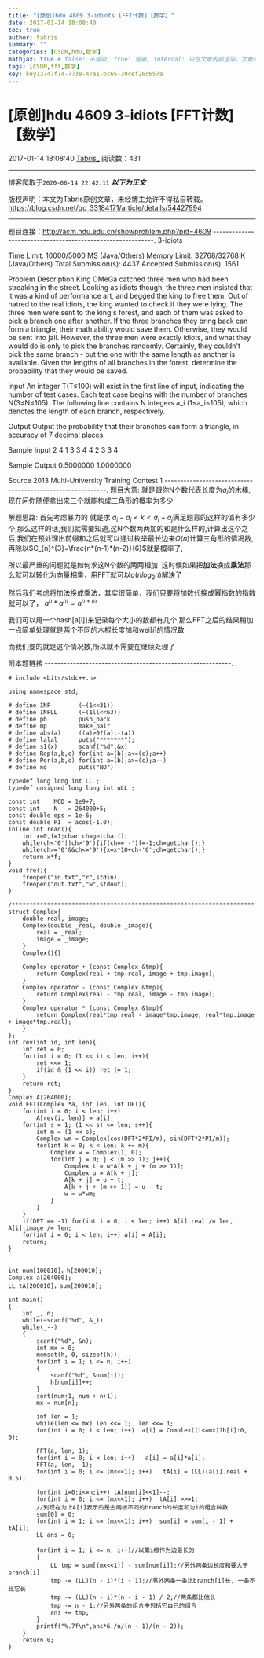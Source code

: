 ```yaml
---
title: "[原创]hdu 4609 3-idiots [FFT计数]【数学】"
date: 2017-01-14 18:08:40
toc: true
author: tabris
summary: ""
categories: [CSDN,hdu,数学]
mathjax: true # false: 不渲染, true: 渲染, internal: 只在文章内部渲染，文章列表中不渲染
tags: [CSDN,fft,数学]
key: key13747f74-7738-47a1-bc65-39cef26c657a
---
```


# [原创]hdu 4609 3-idiots [FFT计数]【数学】

2017-01-14 18:08:40  [Tabris_](https://me.csdn.net/qq_33184171) 阅读数：431

---

博客爬取于`2020-06-14 22:42:11`
***以下为正文***

版权声明：本文为Tabris原创文章，未经博主允许不得私自转载。
https://blog.csdn.net/qq_33184171/article/details/54427994

<!-- more -->

---

题目连接：http://acm.hdu.edu.cn/showproblem.php?pid=4609
-----------------------------------------------------------.
3-idiots

Time Limit: 10000/5000 MS (Java/Others)    Memory Limit: 32768/32768 K (Java/Others)
Total Submission(s): 4437    Accepted Submission(s): 1561


Problem Description
King OMeGa catched three men who had been streaking in the street. Looking as idiots though, the three men insisted that it was a kind of performance art, and begged the king to free them. Out of hatred to the real idiots, the king wanted to check if they were lying. The three men were sent to the king's forest, and each of them was asked to pick a branch one after another. If the three branches they bring back can form a triangle, their math ability would save them. Otherwise, they would be sent into jail.
However, the three men were exactly idiots, and what they would do is only to pick the branches randomly. Certainly, they couldn't pick the same branch - but the one with the same length as another is available. Given the lengths of all branches in the forest, determine the probability that they would be saved.
 

Input
An integer T(T≤100) will exist in the first line of input, indicating the number of test cases.
Each test case begins with the number of branches N(3≤N≤105).
The following line contains N integers a_i (1≤a_i≤105), which denotes the length of each branch, respectively.
 

Output
Output the probability that their branches can form a triangle, in accuracy of 7 decimal places.
 

Sample Input
2
4
1 3 3 4
4
2 3 3 4
 

Sample Output
0.5000000
1.0000000
 

Source
2013 Multi-University Training Contest 1
-----------------------------------------------------------.
题目大意:
就是跟你N个数代表长度为$a_i$的木棒,现在问你随便拿出来三个就能构成三角形的概率为多少

解题思路:
首先考虑暴力的
就是求 $a_i-a_j<k <a_i+a_j$满足题意的这样的值有多少个,那么这样的话,我们就需要知道,这N个数两两加的和是什么样的,计算出这个之后,我们在预处理出前缀和之后就可以通过枚举最长边来$O(n)$计算三角形的情况数,再除以$C_{n}^{3}=\frac{n*(n-1)*(n-2)}{6}$就是概率了,

所以最严重的问题就是如何求这N个数的两两相加.
这时候如果把**加法**换成**乘法**那么就可以转化为向量相乘，用FFT就可以$o(nlog_2n)$解决了

然后我们考虑将加法换成乘法，其实很简单，我们只要将加数代换成幂指数的指数就可以了，
$a^n*a^m=a^{n+m}$

我们可以用一个hash[a[i]]来记录每个大小的数都有几个
那么FFT之后的结果稍加一点简单处理就是两个不同的木棍长度加和wei$[i]$的情况数

而我们要的就是这个情况数,所以就不需要在继续处理了

附本题链接
-----------------------------------------------------------.
```
# include <bits/stdc++.h>

using namespace std;

# define INF        (~(1<<31))
# define INFLL      (~(1ll<<63))
# define pb         push_back
# define mp         make_pair
# define abs(a)     ((a)>0?(a):-(a))
# define lalal      puts("*******");
# define s1(x)      scanf("%d",&x)
# define Rep(a,b,c) for(int a=(b);a<=(c);a++)
# define Per(a,b,c) for(int a=(b);a>=(c);a--)
# define no         puts("NO")

typedef long long int LL ;
typedef unsigned long long int uLL ;

const int    MOD = 1e9+7;
const int    N   = 264000+5;
const double eps = 1e-6;
const double PI  = acos(-1.0);
inline int read(){
    int x=0,f=1;char ch=getchar();
    while(ch<'0'||ch>'9'){if(ch=='-')f=-1;ch=getchar();}
    while(ch>='0'&&ch<='9'){x=x*10+ch-'0';ch=getchar();}
    return x*f;
}
void fre(){
    freopen("in.txt","r",stdin);
    freopen("out.txt","w",stdout);
}

/***********************************************************************/
struct Complex{
    double real, image;
    Complex(double _real, double _image){
        real = _real;
        image = _image;
    }
    Complex(){}

    Complex operator + (const Complex &tmp){
        return Complex(real + tmp.real, image + tmp.image);
    }
    Complex operator - (const Complex &tmp){
        return Complex(real - tmp.real, image - tmp.image);
    }
    Complex operator * (const Complex &tmp){
        return Complex(real*tmp.real - image*tmp.image, real*tmp.image + image*tmp.real);
    }
};
int rev(int id, int len){
    int ret = 0;
    for(int i = 0; (1 << i) < len; i++){
        ret <<= 1;
        if(id & (1 << i)) ret |= 1;
    }
    return ret;
}
Complex A[264000];
void FFT(Complex *a, int len, int DFT){
    for(int i = 0; i < len; i++)
        A[rev(i, len)] = a[i];
    for(int s = 1; (1 << s) <= len; s++){
        int m = (1 << s);
        Complex wm = Complex(cos(DFT*2*PI/m), sin(DFT*2*PI/m));
        for(int k = 0; k < len; k += m){
            Complex w = Complex(1, 0);
            for(int j = 0; j < (m >> 1); j++){
                Complex t = w*A[k + j + (m >> 1)];
                Complex u = A[k + j];
                A[k + j] = u + t;
                A[k + j + (m >> 1)] = u - t;
                w = w*wm;
            }
        }
    }
    if(DFT == -1) for(int i = 0; i < len; i++) A[i].real /= len, A[i].image /= len;
    for(int i = 0; i < len; i++) a[i] = A[i];
    return;
}


int num[100010]，h[200010];
Complex a[264000];
LL tA[200010]，sum[200010];

int main()
{
    int _, n;
    while(~scanf("%d", &_))
    while(_--)
    {
        scanf("%d", &n);
        int mx = 0;
		memset(h, 0, sizeof(h));
        for(int i = 1; i <= n; i++)
        {
            scanf("%d", &num[i]);
			h[num[i]]++;
        }
        sort(num+1, num + n+1);
        mx = num[n];

		int len = 1;
        while(len <= mx) len <<= 1;  len <<= 1;
        for(int i = 0; i < len; i++)  a[i] = Complex((i<=mx)?h[i]:0, 0);

        FFT(a, len, 1);
        for(int i = 0; i < len; i++)   a[i] = a[i]*a[i];
        FFT(a, len, -1);
        for(int i = 0; i <= (mx<<1); i++)   tA[i] = (LL)(a[i].real + 0.5);

		for(int i=0;i<=n;i++) tA[num[i]<<1]--;
        for(int i = 0; i <= (mx<<1); i++)  tA[i] >>=1;
        //到现在为止A[i]表示的是去两根不同的branch的长度和为i的组合种数
        sum[0] = 0;
        for(int i = 1; i <= (mx<<1); i++)  sum[i] = sum[i - 1] + tA[i];
        LL ans = 0;

        for(int i = 1; i <= n; i++)//以第i根作为边最长的
        {
            LL tmp = sum[(mx<<1)] - sum[num[i]];//另外两条边长度和要大于branch[i]
            tmp -= (LL)(n - i)*(i - 1);//另外两条一条比branch[i]长, 一条不比它长
            tmp -= (LL)(n - i)*(n - i - 1) / 2;//两条都比他长
            tmp -= n - 1;//另外两条的组合中包括它自己的组合
            ans += tmp;
        }
        printf("%.7f\n",ans*6./n/(n - 1)/(n - 2));
    }
    return 0;
}
```
